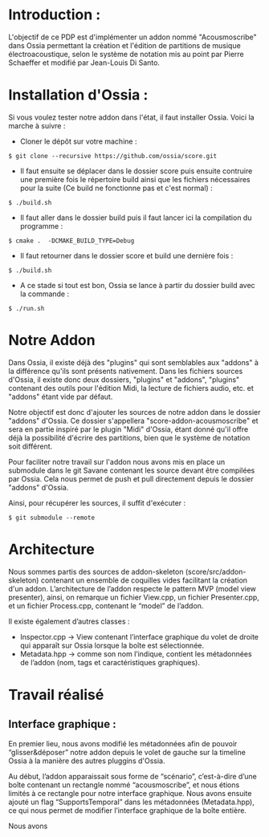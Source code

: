 # Introduction :

L'objectif de ce PDP est d'implémenter un addon nommé "Acousmoscribe" dans Ossia permettant la création et l'édition de partitions de musique électroacoustique, selon le système de notation mis au point par Pierre Schaeffer et modifié par Jean-Louis Di Santo.


# Installation d'Ossia :

Si vous voulez tester notre addon dans l'état, il faut installer Ossia. Voici la marche à suivre :

* Cloner le dépôt sur votre machine :

`$ git clone --recursive https://github.com/ossia/score.git`

* Il faut ensuite se déplacer dans le dossier score puis ensuite contruire une première fois le répertoire build ainsi que les fichiers nécessaires pour la suite (Ce build ne fonctionne pas et c'est normal) :

`$ ./build.sh `

* Il faut aller dans le dossier build puis il faut lancer ici la compilation du programme :

`$ cmake .  -DCMAKE_BUILD_TYPE=Debug`

* Il faut retourner dans le dossier score et build une dernière fois :

`$ ./build.sh`

* A ce stade si tout est bon, Ossia se lance à partir du dossier build avec la commande :

`$ ./run.sh`


# Notre Addon

Dans Ossia, il existe déjà des "plugins" qui sont semblables aux "addons" à la différence qu'ils sont présents nativement. Dans les fichiers sources d'Ossia, il existe donc deux dossiers, "plugins" et "addons", "plugins" contenant des outils pour l'édition Midi, la lecture de fichiers audio, etc. et "addons" étant vide par défaut. 

Notre objectif est donc d'ajouter les sources de notre addon dans le dossier "addons" d'Ossia. Ce dossier s'appellera "score-addon-acousmoscribe" et sera en partie inspiré par le plugin "Midi" d'Ossia, étant donné qu'il offre déjà la possibilité d'écrire des partitions, bien que le système de notation soit différent.

Pour faciliter notre travail sur l'addon nous avons mis en place un submodule dans le git Savane contenant les source devant être compilées par Ossia. Cela nous permet de push et pull directement depuis le dossier "addons" d'Ossia.

Ainsi, pour récupérer les sources, il suffit d'exécuter :

`$ git submodule --remote`


# Architecture

Nous sommes partis des sources de addon-skeleton (score/src/addon-skeleton) contenant un ensemble de coquilles vides facilitant la création d'un addon. L’architecture de l’addon respecte le pattern MVP (model view presenter), ainsi, on remarque un fichier View.cpp, un fichier Presenter.cpp, et un fichier Process.cpp, contenant le “model” de l’addon. 

Il existe également d’autres classes :

* Inspector.cpp -> View contenant l’interface graphique du volet de droite qui apparaît sur Ossia lorsque la boîte est sélectionnée.
* Metadata.hpp -> comme son nom l’indique, contient les métadonnées de l’addon (nom, tags et caractéristiques graphiques). 


# Travail réalisé

## Interface graphique : 

En premier lieu, nous avons modifié les métadonnées afin de pouvoir “glisser&déposer” notre addon depuis le volet de gauche sur la timeline Ossia à la manière des autres pluggins d'Ossia. 

Au début, l’addon apparaissait sous forme de “scénario”, c’est-à-dire d’une boîte contenant un rectangle nommé “acousmoscribe”, et nous étions limités à ce rectangle pour notre interface graphique. Nous avons ensuite ajouté un flag “SupportsTemporal” dans les métadonnées (Metadata.hpp), ce qui nous permet de modifier l’interface graphique de la boîte entière.

Nous avons
